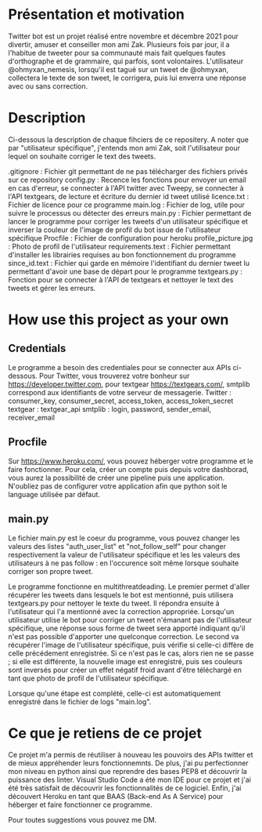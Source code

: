 # Présentation et motivation
Twitter bot est un projet réalisé entre novembre et décembre 2021 pour divertir, amuser et conseiller mon ami Zak. Plusieurs fois par jour, il a l'habitue de tweeter pour sa communauté mais fait quelques fautes d'orthographe et de grammaire, qui parfois, sont volontaires. L'utilisateur @ohmyxan_nemesis, lorsqu'il est tagué sur un tweet de @ohmyxan, collectera le texte de son tweet, le corrigera, puis lui enverra une réponse avec ou sans correction.

# Description
Ci-dessous la description de chaque fihciers de ce repositery. A noter que par "utilisateur spécifique", j'entends mon ami Zak, soit l'utilisateur pour lequel on souhaite corriger le text des tweets.

.gitignore : Fichier git permettant de ne pas télécharger des fichiers privés sur ce repository
config.py : Recence les fonctions pour envoyer un email en cas d'erreur, se connecter à l'API twitter avec Tweepy, se connecter à l'API textgears, de lecture et écriture du dernier id tweet utilisé
licence.txt : Fichier de licence pour ce programme
main.log : Fichier de log, utile pour suivre le processus ou détecter des erreurs
main.py : Fichier permettant de lancer le programme pour corriger les tweets d'un utilisateur spécifique et inverser la couleur de l'image de profil du bot issue de l'utilisateur spécifique
Procfile : Fichier de configuration pour heroku
profile_picture.jpg : Photo de profil de l'utilisateur
requirements.text : Fichier permettant d'installer les librairies requises au bon fonctionnement du programme
since_id.text : Fichier qui garde en mémoire l'identifiant du dernier tweet lu permettant d'avoir une base de départ pour le programme
textgears.py : Fonction pour se connecter à l'API de textgears et nettoyer le text des tweets et gérer les erreurs.


# How use this project as your own
## Credentials
Le programme a besoin des credentiales pour se connecter aux APIs ci-dessous. Pour Twitter, vous trouverez votre bonheur sur https://developer.twitter.com, pour textgear https://textgears.com/, smtplib correspond aux identifiants de votre serveur de messagerie.
	Twitter : consumer_key, consumer_secret, access_token, access_token_secret
	textgear : textgear_api
	smtplib : login, password, sender_email, receiver_email
## Procfile
Sur https://www.heroku.com/, vous pouvez héberger votre programme et le faire fonctionner. Pour cela, créer un compte puis depuis votre dashborad, vous aurez la possibilité de créer une pipeline puis une application. N'oubliez pas de configurer votre application afin que python soit le language utilisée par défaut.
## main.py
Le fichier main.py est le coeur du programme, vous pouvez changer les valeurs des listes "auth_user_list" et "not_follow_self" pour changer respectivement la valeur de l'utilisateur spécifique et les les valeurs des utilisateurs à ne pas follow : en l'occurence soit même lorsque souhaite corriger son propre tweet.

Le programme fonctionne en multithreatdeading.
Le premier permet d'aller récupérer les tweets dans lesquels le bot est mentionné, puis utilisera textgears.py pour nettoyer le texte du tweet. Il répondra ensuite à l'utilisateur qui l'a mentionné avec la correction appropriée. Lorsqu'un utilisateur utilise le bot pour corriger un tweet n'émanant pas de l'utilisateur spécifique, une réponse sous forme de tweet sera apporté indiquant qu'il n'est pas possible d'apporter une quelconque correction.
Le second va récupérer l'image de l'utilisateur spécifique, puis vérifie si celle-ci diffère de celle précédement enregistrée. Si ce n'est pas le cas, alors rien ne se passe ; si elle est différente, la nouvelle image est enregistré, puis ses couleurs sont inversés pour créer un effet négatif froid avant d'être téléchargé en tant que photo de profil de l'utilisateur spécifique.

Lorsque qu'une étape est complété, celle-ci est automatiquement enregistré dans le fichier de logs "main.log".

# Ce que je retiens de ce projet
Ce projet m'a permis de réutiliser à nouveau les pouvoirs des APIs twitter et de mieux appréhender leurs fonctionnemnts. De plus, j'ai pu perfectionner mon niveau en python ainsi que reprendre des bases PEP8 et découvrir la puissance des linter. Visual Studio Code a été mon IDE pour ce projet et j'ai été très satisfait de découvrir les fonctionnalités de ce logiciel. Enfin, j'ai découvert Heroku en tant que BAAS (Back-end As A Service) pour héberger et faire fonctionner ce programme.

Pour toutes suggestions vous pouvez me DM.